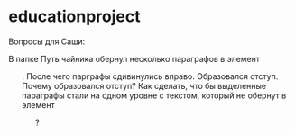 # educationproject

Вопросы для Саши:

В папке Путь чайника обернул несколько параграфов в элемент <ol>.
После чего парграфы сдивинулись вправо.  Образовался отступ.
Почему образовался отступ?
Как сделать, что бы выделенные параграфы стали на одном уровне с текстом, 
который не обернут в элемент <ol>?